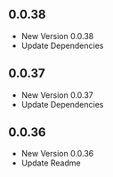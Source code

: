 ## 0.0.38

- New Version 0.0.38
- Update Dependencies
## 0.0.37

- New Version 0.0.37
- Update Dependencies
## 0.0.36

- New Version 0.0.36
- Update Readme